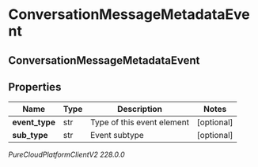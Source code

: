 # ConversationMessageMetadataEvent

## ConversationMessageMetadataEvent

## Properties

|Name | Type | Description | Notes|
|------------ | ------------- | ------------- | -------------|
| **event_type** | str | Type of this event element | [optional] |
| **sub_type** | str | Event subtype | [optional] |



_PureCloudPlatformClientV2 228.0.0_
